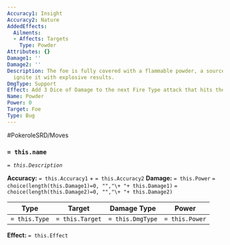 ```yaml
---
Accuracy1: Insight
Accuracy2: Nature
AddedEffects:
  Ailments:
  - Affects: Targets
    Type: Powder
Attributes: {}
Damage1: ''
Damage2: ''
Description: The foe is fully covered with a flammable powder, a source of fire might
  ignite it with explosive results.
DmgType: Support
Effect: Add 3 Dice of Damage to the next Fire Type attack that hits the target.
Name: Powder
Power: 0
Target: Foe
Type: Bug
---
```


#PokeroleSRD/Moves

### `= this.name` 
*`= this.Description`*

**Accuracy:** `= this.Accuracy1` + `= this.Accuracy2`
**Damage:** `= this.Power` `= choice(length(this.Damage1)=0, "","\+ "+ this.Damage1)` `= choice(length(this.Damage2)=0, "","\+ "+ this.Damage2)`

| Type          | Target          | Damage Type          | Power          |
| ------------- | --------------- | ---------------- | -------------- |
| `= this.Type` | `= this.Target` | `= this.DmgType` | `= this.Power` | 

**Effect:** `= this.Effect`